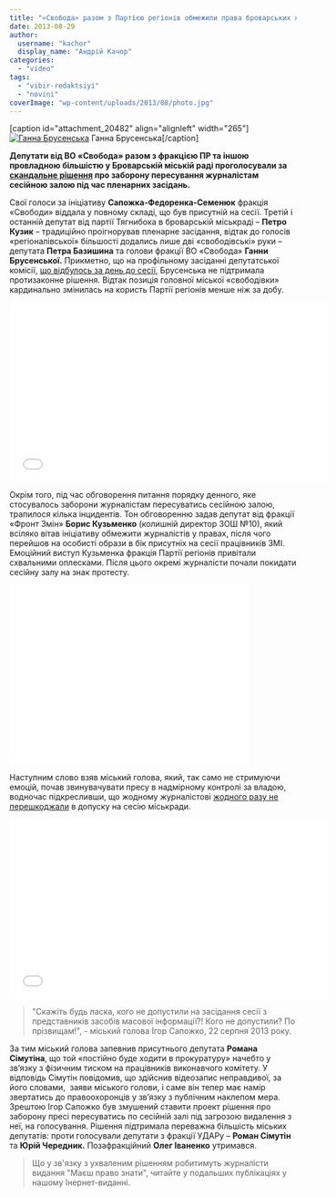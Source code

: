 ```yaml
---
title: "«Свобода» разом з Партією регіонів обмежили права броварських журналістів - ВІДЕО"
date: 2013-08-29
author: 
  username: "kachor"
  display_name: "Андрій Качор"
categories: 
  - "video"
tags: 
  - "vibir-redaktsiyi"
  - "novini"
coverImage: "wp-content/uploads/2013/08/photo.jpg"
---
```


\[caption id="attachment\_20482" align="alignleft" width="265"\][![Ганна Брусенська](https://mpz.brovary.org/wp-content/uploads/2013/08/Image000181.jpg)](https://mpz.brovary.org/wp-content/uploads/2013/08/Image000181.jpg) Ганна Брусенська\[/caption\]

**Депутати від ВО «Свобода» разом з фракцією ПР та іншою провладною більшістю у Броварській міській раді проголосували за [скандальне рішення](https://mpz.brovary.org/brovarski-deputati-hochut-zaboroniti-zhurnalistam-peresuvatis-po-zali-pid-chas-sesiy/) про заборону пересування журналістам сесійною залою під час пленарних засідань.**

Свої голоси за ініціативу **Сапожка-Федоренка-Семенюк** фракція «Свободи» віддала у повному складі, що був присутній на сесії. Третій і останній депутат від партії Тягнибока в броварській міськраді – **Петро Кузик** – традиційно проігнорував пленарне засідання, відтак до голосів «регіоналівської» більшості додались лише дві «свободівські» руки – депутата **Петра Базишина** та голови фракції ВО «Свобода» **Ганни Брусенської.** Прикметно, що на профільному засіданні депутатської комісії, [що відбулось за день до сесії](https://mpz.brovary.org/brovarski-deputati-hochut-zaboroniti-zhurnalistam-peresuvatis-po-zali-pid-chas-sesiy/), Брусенська не підтримала протизаконне рішення. Відтак позиція головної міської «свободівки» кардинально змінилась на користь Партії регіонів менше ніж за добу.

<iframe src="//www.youtube.com/embed/NOh9nGD6cpA" height="315" width="560" allowfullscreen frameborder="0"></iframe>

Окрім того, під час обговорення питання порядку денного, яке стосувалось заборони журналістам пересуватись сесійною залою, трапилося кілька інцидентів. Тон обговоренню задав депутат від фракції «Фронт Змін» **Борис Кузьменко** (колишній директор ЗОШ №10), який всіляко вітав ініціативу обмежити журналістів у правах, після чого перейшов на особисті образи в бік присутніх на сесії працівників ЗМІ. Емоційний виступ Кузьменка фракція Партії регіонів привітали схвальними оплесками. Після цього окремі журналісти почали покидати сесійну залу на знак протесту.

<iframe src="//www.youtube.com/embed/kclhHEOM0wU" height="315" width="420" allowfullscreen frameborder="0"></iframe>

Наступним слово взяв міський голова, який, так само не стримуючи емоцій, почав звинувачувати пресу в надмірному контролі за владою, водночас підкресливши, що жодному журналістові [жодного разу не перешкоджали](https://mpz.brovary.org/nevidomi-u-formi-militsiyi-blokuyut-bro/) в допуску на сесію міськради.

<iframe src="//www.youtube.com/embed/-p7IRNU_Ne4" height="315" width="560" allowfullscreen frameborder="0"></iframe>

> "Скажіть будь ласка, кого не допустили на засідання сесії з представників засобів масової інформації?! Кого не допустили? По прізвищам!", - міський голова Ігор Сапожко, 22 серпня 2013 року.

За тим міський голова запевнив присутнього депутата **Романа Сімутіна**, що той «постійно буде ходити в прокуратуру» начебто у зв’язку з фізичним тиском на працівників виконавчого комітету. У відповідь Сімутін повідомив, що здійснив відеозапис неправдивої, за його словами,  заяви міського голови, і саме він тепер має намір звертатись до правоохоронців у зв’язку з публічним наклепом мера. Зрештою Ігор Сапожко був змушений ставити проект рішення про заборону пресі пересуватись по сесійній залі під загрозою видалення з неї, на голосування. Рішення підтримала переважна більшість міських депутатів: проти голосували депутати з фракції УДАРу – **Роман Сімутін** та **Юрій Чередник.** Позафракційний **Олег Іваненко** утримався.

> Що у зв'язку з ухваленим рішенням робитимуть журналісти видання "Маєш право знати", читайте у подальших публікаціях у нашому Інернет-виданні.
